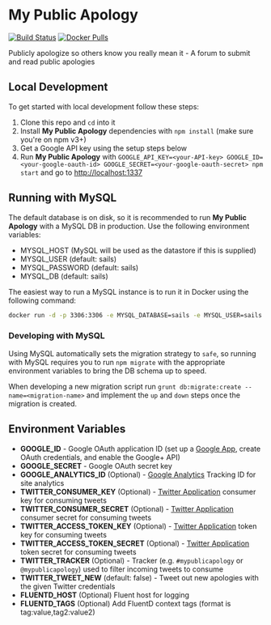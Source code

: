 # My Public Apology

[![Build Status](https://travis-ci.org/TheConnMan/my-public-apology.svg?branch=master)](https://travis-ci.org/TheConnMan/my-public-apology) [![Docker Pulls](https://img.shields.io/docker/pulls/theconnman/my-public-apology.svg)](https://hub.docker.com/r/theconnman/my-public-apology/)

Publicly apologize so others know you really mean it - A forum to submit and read public 
apologies

## Local Development

To get started with local development follow these steps:

1. Clone this repo and `cd` into it
2. Install **My Public Apology** dependencies with `npm install` (make sure you're on npm v3+)
3. Get a Google API key using the setup steps below
4. Run **My Public Apology** with `GOOGLE_API_KEY=<your-API-key> GOOGLE_ID=<your-google-oauth-id> GOOGLE_SECRET=<your-google-oauth-secret> npm start` and go to <http://localhost:1337>


## Running with MySQL

The default database is on disk, so it is recommended to run **My Public Apology** with a MySQL DB in production. Use the following environment variables:

- MYSQL_HOST (MySQL will be used as the datastore if this is supplied)
- MYSQL_USER (default: sails)
- MYSQL_PASSWORD (default: sails)
- MYSQL_DB (default: sails)

The easiest way to run a MySQL instance is to run it in Docker using the following command:

```bash
docker run -d -p 3306:3306 -e MYSQL_DATABASE=sails -e MYSQL_USER=sails -e MYSQL_PASSWORD=sails -e MYSQL_RANDOM_ROOT_PASSWORD=true --name=mysql mysql
```

### Developing with MySQL

Using MySQL automatically sets the migration strategy to `safe`, so running with MySQL requires you to run `npm migrate` with the appropriate environment variables to bring the DB schema up to speed.

When developing a new migration script run `grunt db:migrate:create --name=<migration-name>` and implement the `up` and `down` steps once the migration is created.

## Environment Variables

- **GOOGLE_ID** - Google OAuth application ID (set up a [Google App](https://cloud.google.com/console#/project), create OAuth credentials, and enable the Google+ API)
- **GOOGLE_SECRET** - Google OAuth secret key
- **GOOGLE_ANALYTICS_ID** (Optional) - [Google Analytics](https://analytics.google.com/) Tracking ID for site analytics
- **TWITTER_CONSUMER_KEY** (Optional) - [Twitter Application](https://apps.twitter.com) consumer key for consuming tweets
- **TWITTER_CONSUMER_SECRET** (Optional) - [Twitter Application](https://apps.twitter.com) consumer secret for consuming tweets
- **TWITTER_ACCESS_TOKEN_KEY** (Optional) - [Twitter Application](https://apps.twitter.com) token key for consuming tweets
- **TWITTER_ACCESS_TOKEN_SECRET** (Optional) - [Twitter Application](https://apps.twitter.com) token secret for consuming tweets
- **TWITTER_TRACKER** (Optional) - Tracker (e.g. `#mypublicapology` or `@mypublicapology`) used to filter incoming tweets to consume
- **TWITTER_TWEET_NEW** (default: false) - Tweet out new apologies with the given Twitter credentials
- **FLUENTD_HOST** (Optional) Fluent host for logging
- **FLUENTD_TAGS** (Optional) Add FluentD context tags (format is tag:value,tag2:value2)
